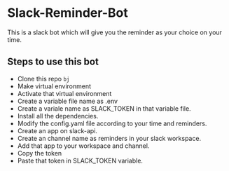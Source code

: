 # Slack-Reminder-Bot

This is a slack bot which will give you the reminder as your choice on your time.

## Steps to use this bot

- Clone this repo
  `bj`
- Make virtual environment
- Activate that virtual environment
- Create a variable file name as .env
- Create a variale name as SLACK_TOKEN in that variable file.
- Install all the dependencies.
- Modify the config.yaml file according to your time and reminders.
- Create an app on slack-api.
- Create an channel name as reminders in your slack workspace.
- Add that app to your workspace and channel.
- Copy the token
- Paste that token in SLACK_TOKEN variable.
